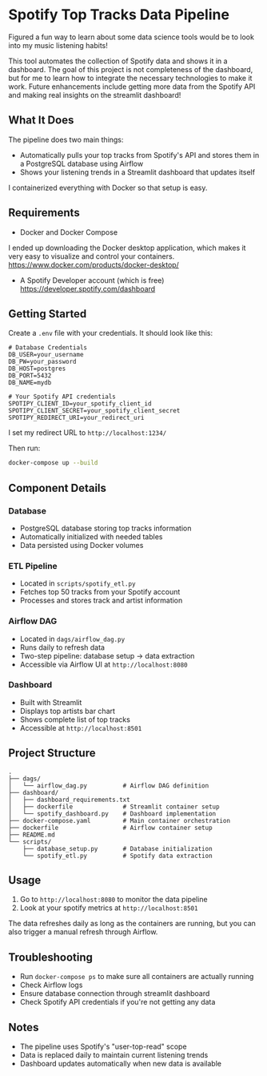 # Spotify Top Tracks Data Pipeline

Figured a fun way to learn about some data science tools would be to look into my music listening habits!

This tool automates the collection of Spotify data and shows it in a dashboard. The goal of this project is not completeness of the dashboard, but for me to learn how to integrate the necessary technologies to make it work. Future enhancements include getting more data from the Spotify API and making real insights on the streamlit dashboard!

## What It Does

The pipeline does two main things:

- Automatically pulls your top tracks from Spotify's API and stores them in a PostgreSQL database using Airflow
- Shows your listening trends in a Streamlit dashboard that updates itself

I containerized everything with Docker so that setup is easy.

## Requirements

- Docker and Docker Compose

I ended up downloading the Docker desktop application, which makes it very easy to visualize and control your containers.
<https://www.docker.com/products/docker-desktop/>

- A Spotify Developer account (which is free)
<https://developer.spotify.com/dashboard>

## Getting Started

Create a `.env` file with your credentials. It should look like this:

```.env
# Database Credentials
DB_USER=your_username
DB_PW=your_password
DB_HOST=postgres
DB_PORT=5432
DB_NAME=mydb

# Your Spotify API credentials
SPOTIPY_CLIENT_ID=your_spotify_client_id
SPOTIPY_CLIENT_SECRET=your_spotify_client_secret
SPOTIPY_REDIRECT_URI=your_redirect_uri
```

I set my redirect URL to `http://localhost:1234/`

Then run:

```bash
docker-compose up --build
```

## Component Details

### Database

- PostgreSQL database storing top tracks information
- Automatically initialized with needed tables
- Data persisted using Docker volumes

### ETL Pipeline

- Located in `scripts/spotify_etl.py`
- Fetches top 50 tracks from your Spotify account
- Processes and stores track and artist information

### Airflow DAG

- Located in `dags/airflow_dag.py`
- Runs daily to refresh data
- Two-step pipeline: database setup → data extraction
- Accessible via Airflow UI at `http://localhost:8080`

### Dashboard

- Built with Streamlit
- Displays top artists bar chart
- Shows complete list of top tracks
- Accessible at `http://localhost:8501`

## Project Structure

```text
.
├── dags/
│   └── airflow_dag.py          # Airflow DAG definition
├── dashboard/
│   ├── dashboard_requirements.txt
│   ├── dockerfile              # Streamlit container setup
│   └── spotify_dashboard.py    # Dashboard implementation
├── docker-compose.yaml         # Main container orchestration
├── dockerfile                  # Airflow container setup
├── README.md
└── scripts/
    ├── database_setup.py       # Database initialization
    └── spotify_etl.py          # Spotify data extraction
```

## Usage

1. Go to `http://localhost:8080` to monitor the data pipeline
2. Look at your spotify metrics at `http://localhost:8501`

The data refreshes daily as long as the containers are running, but you can also trigger a manual refresh through Airflow.

## Troubleshooting

- Run `docker-compose ps` to make sure all containers are actually running
- Check Airflow logs
- Ensure database connection through streamlit dashboard
- Check Spotify API credentials if you're not getting any data

## Notes

- The pipeline uses Spotify's "user-top-read" scope
- Data is replaced daily to maintain current listening trends
- Dashboard updates automatically when new data is available
